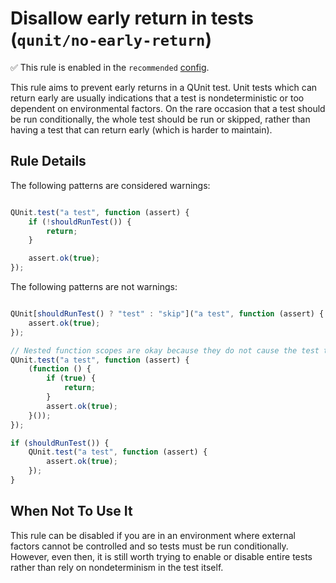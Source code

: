 # Disallow early return in tests (`qunit/no-early-return`)

✅ This rule is enabled in the `recommended` [config](https://github.com/platinumazure/eslint-plugin-qunit/blob/master/README.md#configurations).

<!-- end auto-generated rule header -->

This rule aims to prevent early returns in a QUnit test. Unit tests which can return early are usually indications that a test is nondeterministic or too dependent on environmental factors. On the rare occasion that a test should be run conditionally, the whole test should be run or skipped, rather than having a test that can return early (which is harder to maintain).

## Rule Details

The following patterns are considered warnings:

```js

QUnit.test("a test", function (assert) {
    if (!shouldRunTest()) {
        return;
    }

    assert.ok(true);
});

```

The following patterns are not warnings:

```js

QUnit[shouldRunTest() ? "test" : "skip"]("a test", function (assert) {
    assert.ok(true);
});

// Nested function scopes are okay because they do not cause the test to abort
QUnit.test("a test", function (assert) {
    (function () {
        if (true) {
            return;
        }
        assert.ok(true);
    }());
});

if (shouldRunTest()) {
    QUnit.test("a test", function (assert) {
        assert.ok(true);
    });
}

```

## When Not To Use It

This rule can be disabled if you are in an environment where external factors cannot be controlled and so tests must be run conditionally. However, even then, it is still worth trying to enable or disable entire tests rather than rely on nondeterminism in the test itself.
